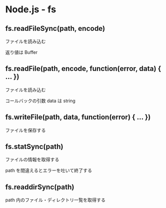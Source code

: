 # Node.js - fs

## fs.readFileSync(path, encode)

ファイルを読み込む

返り値は Buffer

## fs.readFile(path, encode, function(error, data) { ... })

ファイルを読み込む

コールバックの引数 data は string

## fs.writeFile(path, data, function(error) { ... })

ファイルを保存する

## fs.statSync(path)

ファイルの情報を取得する

path を間違えるとエラーを吐いて終了する

## fs.readdirSync(path)

path 内のファイル・ディレクトリ一覧を取得する

